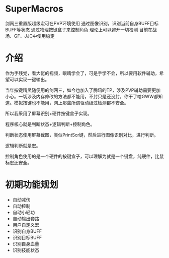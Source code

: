 # SuperMacros
 剑网三重置版超级宏可在PVP环境使用
 通过图像识别，识别当前自身BUFF目标BUFF等状态
 通过物理按键盒子来控制角色
 理论上可以避开一切检测
 目前在战场、GF、JJC中使用稳定
# 介绍
 作为手残党，看大佬的视频，眼睛学会了，可是手学不会，所以要用软件辅助，希望可以实现一键输出。

 当年按键精灵随便用的剑网三，如今也加入了腾讯的TP，涉及PVP辅助需要更加小心。一切涉及内存修改的方法都不能用，不封只是还没封，你干了啥GWW都知道。模拟按键也不能用，网上那些所谓驱动级过检测都不安全。

 所以我采用了屏幕识别+硬件按键盒子实现。

 程序核心就是判断状态+逻辑判断+控制角色。

 判断状态使用屏幕截图，类似PrintScr键，然后进行图像识别对比，进行判断。

 逻辑判断就是宏。

 控制角色使用的是一个硬件的按键盒子，可以理解为就是一个键盘，纯硬件，比鼠标宏还安全。
# 初期功能规划
* 自动减伤
* 自动控制
* 自动小轻功
* 自动输出套路
* 用户自定义宏
* 识别自身BUFF
* 识别目标BUFF
* 识别自身血量
* 识别技能状态
